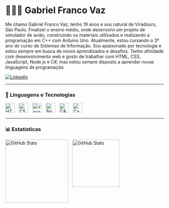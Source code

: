 # 👨🏻‍💻 Gabriel Franco Vaz

Me chamo Gabriel Franco Vaz, tenho 19 anos e sou natural de Viradouro, São Paulo. Finalizei o ensino médio, onde desenvolvi um projeto de simulador de avião, construindo os materiais utilizados e realizando a programação em C++ com Arduino Uno. Atualmente, estou cursando o 3º ano do curso de Sistemas de Informação. Sou apaixonado por tecnologia e estou sempre em busca de novos aprendizados e desafios. Tenho afinidade com desenvolvimento web e gosto de trabalhar com HTML, CSS, JavaScript, Node.js e C#, mas estou sempre disposto a aprender novas linguagens de programação.

<p align="left">
    <a href="https://www.linkedin.com/in/gabriel-franco-vaz-4049bb268/" target="_blank">
        <img 
            alt="LinkedIn" 
            title="Gabriel no LinkedIn" 
            src="https://img.shields.io/badge/LinkedIn-blue?logo=linkedin&style=for-the-badge" 
        />
    </a>
</p>

---

### 🤖 Linguagens e Tecnologias

<img 
    align="left" 
    alt="HTML"
    title="HTML" 
    width="30px" 
    style="padding-right: 10px;" 
    src="https://cdn.jsdelivr.net/gh/devicons/devicon/icons/html5/html5-original.svg" 
/>
<img 
    align="left" 
    alt="CSS" 
    title="CSS"
    width="30px" 
    style="padding-right: 10px;" 
    src="https://cdn.jsdelivr.net/gh/devicons/devicon/icons/css3/css3-original.svg" 
/>
<img 
    align="left" 
    alt="JavaScript" 
    title="JavaScript"
    width="30px" 
    style="padding-right: 10px;" 
    src="https://cdn.jsdelivr.net/gh/devicons/devicon/icons/javascript/javascript-original.svg" 
/>
<img 
    align="left" 
    alt="Node.js" 
    title="Node.js"
    width="30px" 
    style="padding-right: 10px;" 
    src="https://cdn.jsdelivr.net/gh/devicons/devicon/icons/nodejs/nodejs-original.svg" 
/>
<img 
    align="left" 
    alt="C#" 
    title="C#"
    width="30px" 
    style="padding-right: 10px;" 
    src="https://cdn.jsdelivr.net/gh/devicons/devicon/icons/csharp/csharp-original.svg" 
/>
<img 
    align="left" 
    alt="C++" 
    title="C++"
    width="30px" 
    style="padding-right: 10px;" 
    src="https://cdn.jsdelivr.net/gh/devicons/devicon/icons/cplusplus/cplusplus-original.svg" 
/>

<br/>
<br/>

---

### 📊 Estatísticas

<p>
  <img 
    align="left" 
    alt="GitHub Stats" 
    height="200" 
    style="padding-right: 10px;" 
    src="https://github-readme-stats.vercel.app/api?username=Vaz-Gabriel&show_icons=true&theme=tokyonight&include_all_commits=true&locale=pt-br" 
  />

<img 
      align="left" 
      alt="GitHub Stats" 
      height="150" 
      src="https://github-readme-stats.vercel.app/api/top-langs/?username=Vaz-Gabriel&theme=tokyonight&layout=compact&custom_title=Tecnologias&langs_count=9" 
  />

</p>
